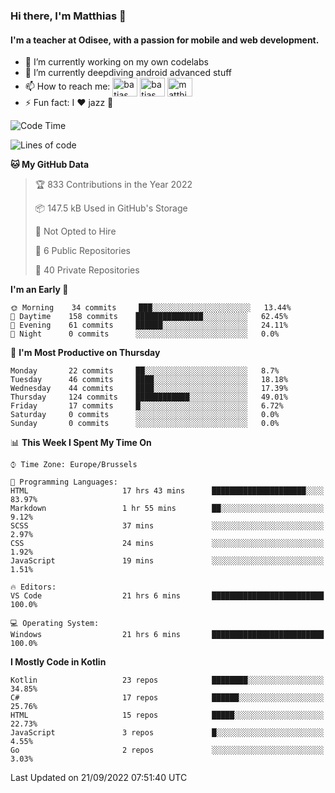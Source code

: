 ### Hi there, I'm Matthias 👋

#### I'm a teacher at Odisee, with a passion for mobile and web development.

- 🔭 I’m currently working on my own codelabs
- 🌱 I’m currently deepdiving android advanced stuff
- 📫 How to reach me: <a href="https://dev.to/batjas" target="_blank"><img align="center" src="https://raw.githubusercontent.com/rahuldkjain/github-profile-readme-generator/master/src/images/icons/Social/devto.svg" alt="batjas" height="30" width="40" /></a>
<a href="https://twitter.com/batjas" target="_blank"><img align="center" src="https://raw.githubusercontent.com/rahuldkjain/github-profile-readme-generator/master/src/images/icons/Social/twitter.svg" alt="batjas" height="30" width="40" /></a>
<a href="https://linkedin.com/in/matthiasdruwé" target="_blank"><img align="center" src="https://raw.githubusercontent.com/rahuldkjain/github-profile-readme-generator/master/src/images/icons/Social/linked-in-alt.svg" alt="matthiasdruwé" height="30" width="40" /></a>
- ⚡ Fun fact: I ❤ jazz 🎷


<!--START_SECTION:waka-->
![Code Time](http://img.shields.io/badge/Code%20Time-417%20hrs%204%20mins-blue)

![Lines of code](https://img.shields.io/badge/From%20Hello%20World%20I%27ve%20Written-229%20Thousand%20lines%20of%20code-blue)

**🐱 My GitHub Data** 

> 🏆 833 Contributions in the Year 2022
 > 
> 📦 147.5 kB Used in GitHub's Storage 
 > 
> 🚫 Not Opted to Hire
 > 
> 📜 6 Public Repositories 
 > 
> 🔑 40 Private Repositories  
 > 
**I'm an Early 🐤** 

```text
🌞 Morning    34 commits     ███░░░░░░░░░░░░░░░░░░░░░░   13.44% 
🌆 Daytime    158 commits    ███████████████░░░░░░░░░░   62.45% 
🌃 Evening    61 commits     ██████░░░░░░░░░░░░░░░░░░░   24.11% 
🌙 Night      0 commits      ░░░░░░░░░░░░░░░░░░░░░░░░░   0.0%

```
📅 **I'm Most Productive on Thursday** 

```text
Monday       22 commits     ██░░░░░░░░░░░░░░░░░░░░░░░   8.7% 
Tuesday      46 commits     ████░░░░░░░░░░░░░░░░░░░░░   18.18% 
Wednesday    44 commits     ████░░░░░░░░░░░░░░░░░░░░░   17.39% 
Thursday     124 commits    ████████████░░░░░░░░░░░░░   49.01% 
Friday       17 commits     █░░░░░░░░░░░░░░░░░░░░░░░░   6.72% 
Saturday     0 commits      ░░░░░░░░░░░░░░░░░░░░░░░░░   0.0% 
Sunday       0 commits      ░░░░░░░░░░░░░░░░░░░░░░░░░   0.0%

```


📊 **This Week I Spent My Time On** 

```text
⌚︎ Time Zone: Europe/Brussels

💬 Programming Languages: 
HTML                     17 hrs 43 mins      █████████████████████░░░░   83.97% 
Markdown                 1 hr 55 mins        ██░░░░░░░░░░░░░░░░░░░░░░░   9.12% 
SCSS                     37 mins             ░░░░░░░░░░░░░░░░░░░░░░░░░   2.97% 
CSS                      24 mins             ░░░░░░░░░░░░░░░░░░░░░░░░░   1.92% 
JavaScript               19 mins             ░░░░░░░░░░░░░░░░░░░░░░░░░   1.51%

🔥 Editors: 
VS Code                  21 hrs 6 mins       █████████████████████████   100.0%

💻 Operating System: 
Windows                  21 hrs 6 mins       █████████████████████████   100.0%

```

**I Mostly Code in Kotlin** 

```text
Kotlin                   23 repos            ████████░░░░░░░░░░░░░░░░░   34.85% 
C#                       17 repos            ██████░░░░░░░░░░░░░░░░░░░   25.76% 
HTML                     15 repos            █████░░░░░░░░░░░░░░░░░░░░   22.73% 
JavaScript               3 repos             █░░░░░░░░░░░░░░░░░░░░░░░░   4.55% 
Go                       2 repos             ░░░░░░░░░░░░░░░░░░░░░░░░░   3.03%

```



 Last Updated on 21/09/2022 07:51:40 UTC
<!--END_SECTION:waka-->

